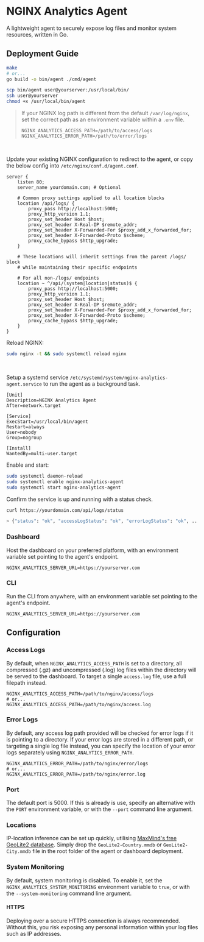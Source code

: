 # NGINX Analytics Agent

A lightweight agent to securely expose log files and monitor system resources, written in Go.

## Deployment Guide

```bash
make
# or...
go build -o bin/agent ./cmd/agent

scp bin/agent user@yourserver:/usr/local/bin/
ssh user@yourserver
chmod +x /usr/local/bin/agent
```

> If your NGINX log path is different from the default `/var/log/nginx`, set the correct path as an environment variable within a `.env` file.
>
> ```env
> NGINX_ANALYTICS_ACCESS_PATH=/path/to/access/logs
> NGINX_ANALYTICS_ERROR_PATH=/path/to/error/logs
> ```
<br>

Update your existing NGINX configuration to redirect to the agent, or copy the below config into `/etc/nginx/conf.d/agent.conf`.

```nginx
server {
    listen 80;
    server_name yourdomain.com; # Optional

    # Common proxy settings applied to all location blocks
    location /api/logs/ {
        proxy_pass http://localhost:5000;
        proxy_http_version 1.1;
        proxy_set_header Host $host;
        proxy_set_header X-Real-IP $remote_addr;
        proxy_set_header X-Forwarded-For $proxy_add_x_forwarded_for;
        proxy_set_header X-Forwarded-Proto $scheme;
        proxy_cache_bypass $http_upgrade;
    }

    # These locations will inherit settings from the parent /logs/ block
    # while maintaining their specific endpoints

    # For all non-/logs/ endpoints
    location ~ ^/api/(system|location|status)$ {
        proxy_pass http://localhost:5000;
        proxy_http_version 1.1;
        proxy_set_header Host $host;
        proxy_set_header X-Real-IP $remote_addr;
        proxy_set_header X-Forwarded-For $proxy_add_x_forwarded_for;
        proxy_set_header X-Forwarded-Proto $scheme;
        proxy_cache_bypass $http_upgrade;
    }
}
```

Reload NGINX:

```bash
sudo nginx -t && sudo systemctl reload nginx
```
<br>

Setup a systemd service `/etc/systemd/system/nginx-analytics-agent.service` to run the agent as a background task.

```service
[Unit]
Description=NGINX Analytics Agent
After=network.target

[Service]
ExecStart=/usr/local/bin/agent
Restart=always
User=nobody
Group=nogroup

[Install]
WantedBy=multi-user.target
```

Enable and start: 

```bash
sudo systemctl daemon-reload
sudo systemctl enable nginx-analytics-agent
sudo systemctl start nginx-analytics-agent
```

Confirm the service is up and running with a status check.

```bash
curl https://yourdomain.com/api/logs/status

> {"status": "ok", "accessLogStatus": "ok", "errorLogStatus": "ok", ...}
```

### Dashboard

Host the dashboard on your preferred platform, with an environment variable set pointing to the agent's endpoint.

```env
NGINX_ANALYTICS_SERVER_URL=https://yourserver.com
```

### CLI

Run the CLI from anywhere, with an environment variable set pointing to the agent's endpoint.

```env
NGINX_ANALYTICS_SERVER_URL=https://yourserver.com
```

## Configuration

### Access Logs

By default, when `NGINX_ANALYTICS_ACCESS_PATH` is set to a directory, all compressed (.gz) and uncompressed (.log) log files within the directory will be served to the dashboard. To target a single `access.log` file, use a full filepath instead.

```env
NGINX_ANALYTICS_ACCESS_PATH=/path/to/nginx/access/logs
# or...
NGINX_ANALYTICS_ACCESS_PATH=/path/to/nginx/access.log
```

### Error Logs

By default, any access log path provided will be checked for error logs if it is pointing to a directory. If your error logs are stored in a different path, or targeting a single log file instead, you can specify the location of your error logs separately using `NGINX_ANALYTICS_ERROR_PATH`.

```env
NGINX_ANALYTICS_ERROR_PATH=/path/to/nginx/error/logs
# or...
NGINX_ANALYTICS_ERROR_PATH=/path/to/nginx/error.log
```

### Port

The default port is 5000. If this is already is use, specify an alternative with the `PORT` environment variable, or with the `--port` command line argument.

### Locations

IP-location inference can be set up quickly, utilising <a href="https://www.maxmind.com/en/home">MaxMind's free GeoLite2 database</a>. Simply drop the `GeoLite2-Country.mmdb` or `GeoLite2-City.mmdb` file in the root folder of the agent or dashboard deployment.

### System Monitoring

By default, system monitoring is disabled. To enable it, set the `NGINX_ANALYTICS_SYSTEM_MONITORING` environment variable to `true`, or with the `--system-monitoring` command line argument.

#### HTTPS

Deploying over a secure HTTPS connection is always recommended. Without this, you risk exposing any personal information within your log files such as IP addresses.
